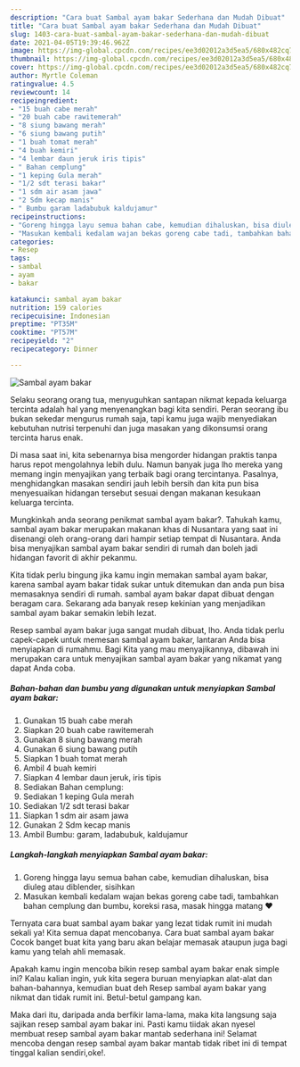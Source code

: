 ```yaml
---
description: "Cara buat Sambal ayam bakar Sederhana dan Mudah Dibuat"
title: "Cara buat Sambal ayam bakar Sederhana dan Mudah Dibuat"
slug: 1403-cara-buat-sambal-ayam-bakar-sederhana-dan-mudah-dibuat
date: 2021-04-05T19:39:46.962Z
image: https://img-global.cpcdn.com/recipes/ee3d02012a3d5ea5/680x482cq70/sambal-ayam-bakar-foto-resep-utama.jpg
thumbnail: https://img-global.cpcdn.com/recipes/ee3d02012a3d5ea5/680x482cq70/sambal-ayam-bakar-foto-resep-utama.jpg
cover: https://img-global.cpcdn.com/recipes/ee3d02012a3d5ea5/680x482cq70/sambal-ayam-bakar-foto-resep-utama.jpg
author: Myrtle Coleman
ratingvalue: 4.5
reviewcount: 14
recipeingredient:
- "15 buah cabe merah"
- "20 buah cabe rawitemerah"
- "8 siung bawang merah"
- "6 siung bawang putih"
- "1 buah tomat merah"
- "4 buah kemiri"
- "4 lembar daun jeruk iris tipis"
- " Bahan cemplung"
- "1 keping Gula merah"
- "1/2 sdt terasi bakar"
- "1 sdm air asam jawa"
- "2 Sdm kecap manis"
- " Bumbu garam ladabubuk kaldujamur"
recipeinstructions:
- "Goreng hingga layu semua bahan cabe, kemudian dihaluskan, bisa diuleg atau diblender, sisihkan"
- "Masukan kembali kedalam wajan bekas goreng cabe tadi, tambahkan bahan cemplung dan bumbu, koreksi rasa, masak hingga matang ❤️"
categories:
- Resep
tags:
- sambal
- ayam
- bakar

katakunci: sambal ayam bakar 
nutrition: 159 calories
recipecuisine: Indonesian
preptime: "PT35M"
cooktime: "PT57M"
recipeyield: "2"
recipecategory: Dinner

---
```



![Sambal ayam bakar](https://img-global.cpcdn.com/recipes/ee3d02012a3d5ea5/680x482cq70/sambal-ayam-bakar-foto-resep-utama.jpg)

Selaku seorang orang tua, menyuguhkan santapan nikmat kepada keluarga tercinta adalah hal yang menyenangkan bagi kita sendiri. Peran seorang ibu bukan sekedar mengurus rumah saja, tapi kamu juga wajib menyediakan kebutuhan nutrisi terpenuhi dan juga masakan yang dikonsumsi orang tercinta harus enak.

Di masa  saat ini, kita sebenarnya bisa mengorder hidangan praktis tanpa harus repot mengolahnya lebih dulu. Namun banyak juga lho mereka yang memang ingin menyajikan yang terbaik bagi orang tercintanya. Pasalnya, menghidangkan masakan sendiri jauh lebih bersih dan kita pun bisa menyesuaikan hidangan tersebut sesuai dengan makanan kesukaan keluarga tercinta. 



Mungkinkah anda seorang penikmat sambal ayam bakar?. Tahukah kamu, sambal ayam bakar merupakan makanan khas di Nusantara yang saat ini disenangi oleh orang-orang dari hampir setiap tempat di Nusantara. Anda bisa menyajikan sambal ayam bakar sendiri di rumah dan boleh jadi hidangan favorit di akhir pekanmu.

Kita tidak perlu bingung jika kamu ingin memakan sambal ayam bakar, karena sambal ayam bakar tidak sukar untuk ditemukan dan anda pun bisa memasaknya sendiri di rumah. sambal ayam bakar dapat dibuat dengan beragam cara. Sekarang ada banyak resep kekinian yang menjadikan sambal ayam bakar semakin lebih lezat.

Resep sambal ayam bakar juga sangat mudah dibuat, lho. Anda tidak perlu capek-capek untuk memesan sambal ayam bakar, lantaran Anda bisa menyiapkan di rumahmu. Bagi Kita yang mau menyajikannya, dibawah ini merupakan cara untuk menyajikan sambal ayam bakar yang nikamat yang dapat Anda coba.

<!--inarticleads1-->

##### Bahan-bahan dan bumbu yang digunakan untuk menyiapkan Sambal ayam bakar:

1. Gunakan 15 buah cabe merah
1. Siapkan 20 buah cabe rawitemerah
1. Gunakan 8 siung bawang merah
1. Gunakan 6 siung bawang putih
1. Siapkan 1 buah tomat merah
1. Ambil 4 buah kemiri
1. Siapkan 4 lembar daun jeruk, iris tipis
1. Sediakan  Bahan cemplung:
1. Sediakan 1 keping Gula merah
1. Sediakan 1/2 sdt terasi bakar
1. Siapkan 1 sdm air asam jawa
1. Gunakan 2 Sdm kecap manis
1. Ambil  Bumbu: garam, ladabubuk, kaldujamur




<!--inarticleads2-->

##### Langkah-langkah menyiapkan Sambal ayam bakar:

1. Goreng hingga layu semua bahan cabe, kemudian dihaluskan, bisa diuleg atau diblender, sisihkan
1. Masukan kembali kedalam wajan bekas goreng cabe tadi, tambahkan bahan cemplung dan bumbu, koreksi rasa, masak hingga matang ❤️




Ternyata cara buat sambal ayam bakar yang lezat tidak rumit ini mudah sekali ya! Kita semua dapat mencobanya. Cara buat sambal ayam bakar Cocok banget buat kita yang baru akan belajar memasak ataupun juga bagi kamu yang telah ahli memasak.

Apakah kamu ingin mencoba bikin resep sambal ayam bakar enak simple ini? Kalau kalian ingin, yuk kita segera buruan menyiapkan alat-alat dan bahan-bahannya, kemudian buat deh Resep sambal ayam bakar yang nikmat dan tidak rumit ini. Betul-betul gampang kan. 

Maka dari itu, daripada anda berfikir lama-lama, maka kita langsung saja sajikan resep sambal ayam bakar ini. Pasti kamu tiidak akan nyesel membuat resep sambal ayam bakar mantab sederhana ini! Selamat mencoba dengan resep sambal ayam bakar mantab tidak ribet ini di tempat tinggal kalian sendiri,oke!.


